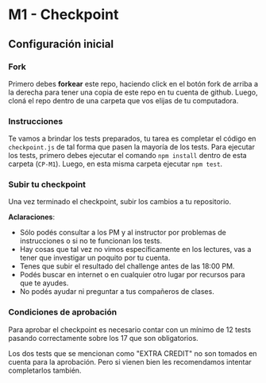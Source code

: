 # M1 - Checkpoint

## Configuración inicial

### Fork

Primero debes __forkear__ este repo, haciendo click en el botón fork de arriba a la derecha para tener una copia de este repo en tu cuenta de github. Luego, cloná el repo dentro de una carpeta que vos elijas de tu computadora.


### Instrucciones

Te vamos a brindar los tests preparados, tu tarea es completar el código en `checkpoint.js` de tal forma que pasen la mayoría de los tests. Para ejecutar los tests, primero debes ejecutar el comando `npm install` dentro de esta carpeta (`CP-M1`). Luego, en esta misma carpeta ejecutar `npm test`.

### Subir tu checkpoint

Una vez terminado el checkpoint, subir los cambios a tu repositorio.

**Aclaraciones**:

* Sólo podés consultar a los PM y al instructor por problemas de instrucciones o si no te funcionan los tests.
* Hay cosas que tal vez no vimos específicamente en los lectures, vas a tener que investigar un poquito por tu cuenta.
* Tenes que subir el resultado del challenge antes de las 18:00 PM.
* Podés buscar en internet o en cualquier otro lugar por recursos para que te ayudes.
* No podés ayudar ni preguntar a tus compañeros de clases.

### Condiciones de aprobación

Para aprobar el checkpoint es necesario contar con un mínimo de 12 tests pasando correctamente sobre los 17 que son obligatorios.

Los dos tests que se mencionan como "EXTRA CREDIT" no son tomados en cuenta para la aprobación. Pero si vienen bien les recomendamos intentar completarlos también.
